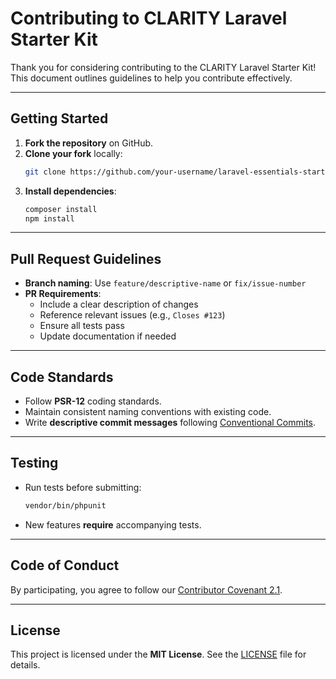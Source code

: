 # Contributing to CLARITY Laravel Starter Kit  

Thank you for considering contributing to the CLARITY Laravel Starter Kit! This document outlines guidelines to help you contribute effectively.

---

## Getting Started  
1. **Fork the repository** on GitHub.  
2. **Clone your fork** locally:  
   ```bash  
   git clone https://github.com/your-username/laravel-essentials-starter-kit.git  
   ```  
3. **Install dependencies**:  
   ```bash  
   composer install  
   npm install  
   ```  

---

## Pull Request Guidelines  
- **Branch naming**: Use `feature/descriptive-name` or `fix/issue-number`  
- **PR Requirements**:  
  - Include a clear description of changes  
  - Reference relevant issues (e.g., `Closes #123`)  
  - Ensure all tests pass  
  - Update documentation if needed  

---

## Code Standards  
- Follow **PSR-12** coding standards.  
- Maintain consistent naming conventions with existing code.  
- Write **descriptive commit messages** following [Conventional Commits](https://www.conventionalcommits.org/).  

---

## Testing  
- Run tests before submitting:  
  ```bash  
  vendor/bin/phpunit  
  ```  
- New features **require** accompanying tests.  

---

## Code of Conduct  
By participating, you agree to follow our [Contributor Covenant 2.1](https://www.contributor-covenant.org/version/2/1/code_of_conduct/).  

---

## License  
This project is licensed under the **MIT License**. See the [LICENSE](LICENSE) file for details.
